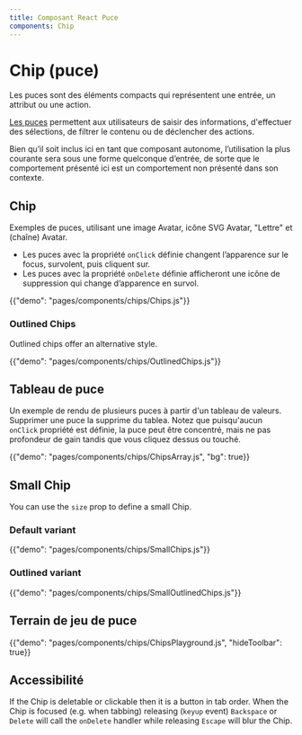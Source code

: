 ```yaml
---
title: Composant React Puce
components: Chip
---
```


# Chip (puce)

<p class="description">Les puces sont des éléments compacts qui représentent une entrée, un attribut ou une action.</p>

[Les puces](https://material.io/design/components/chips.html) permettent aux utilisateurs de saisir des informations, d'effectuer des sélections, de filtrer le contenu ou de déclencher des actions.

Bien qu’il soit inclus ici en tant que composant autonome, l’utilisation la plus courante sera sous une forme quelconque d’entrée, de sorte que le comportement présenté ici est un comportement non présenté dans son contexte.

## Chip

Exemples de puces, utilisant une image Avatar, icône SVG Avatar, "Lettre" et (chaîne) Avatar.

- Les puces avec la propriété `onClick` définie changent l’apparence sur le focus, survolent, puis cliquent sur.
- Les puces avec la propriété `onDelete` définie afficheront une icône de suppression qui change d’apparence en survol.

{{"demo": "pages/components/chips/Chips.js"}}

### Outlined Chips

Outlined chips offer an alternative style.

{{"demo": "pages/components/chips/OutlinedChips.js"}}

## Tableau de puce

Un exemple de rendu de plusieurs puces à partir d'un tableau de valeurs. Supprimer une puce la supprime du tablea. Notez que puisqu'aucun `onClick` propriété est définie, la puce peut être concentré, mais ne pas profondeur de gain tandis que vous cliquez dessus ou touché.

{{"demo": "pages/components/chips/ChipsArray.js", "bg": true}}

## Small Chip

You can use the `size` prop to define a small Chip.

### Default variant

{{"demo": "pages/components/chips/SmallChips.js"}}

### Outlined variant

{{"demo": "pages/components/chips/SmallOutlinedChips.js"}}

## Terrain de jeu de puce

{{"demo": "pages/components/chips/ChipsPlayground.js", "hideToolbar": true}}

## Accessibilité

If the Chip is deletable or clickable then it is a button in tab order. When the Chip is focused (e.g. when tabbing) releasing (`keyup` event) `Backspace` or `Delete` will call the `onDelete` handler while releasing `Escape` will blur the Chip.
